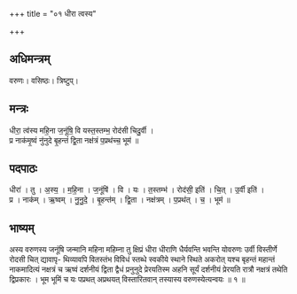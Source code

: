 +++
title = "०१ धीरा त्वस्य"

+++
## अधिमन्त्रम्
वरुणः। वसिष्ठः। त्रिष्टुप्।

## मन्त्रः
धीरा॒ त्व॑स्य महि॒ना ज॒नूंषि॒ वि यस्त॒स्तम्भ॒ रोद॑सी चिदु॒र्वी ।  
प्र नाक॑मृ॒ष्वं नु॑नुदे बृ॒हन्तं॑ द्वि॒ता नक्ष॑त्रं प॒प्रथ॑च्च॒ भूम॑ ॥

## पदपाठः
धीरा॑ । तु । अ॒स्य॒ । म॒हि॒ना । ज॒नूंषि॑ । वि । यः । त॒स्तम्भ॑ । रोद॑सी॒ इति॑ । चि॒त् । उ॒र्वी इति॑ ।  
प्र । नाक॑म् । ऋ॒ष्वम् । नु॒नु॒दे॒ । बृ॒हन्त॑म् । द्वि॒ता । नक्ष॑त्रम् । प॒प्रथ॑त् । च॒ । भूम॑ ॥

## भाष्यम्
अस्य वरुणस्य जनूंषि जन्मानि महिना महिम्ना तु क्षिप्रं धीरा धीराणि धैर्यवन्ति भवन्ति योवरुणः उर्वी विस्तीर्णे रोदसी चित् द्यावापृ- थिव्यावपि वितस्तंभ विविधं स्तब्धे स्वकीये स्थाने स्थिते अकरोत् यश्च बृहन्तं महान्तं नाकमादित्यं नक्षत्रं च ऋष्वं दर्शनीयं द्विता द्वैधं प्रनुनुदे प्रेरयतिस्म अहनि सूर्यं दर्शनीयं प्रेरयति रात्रौ नक्षत्रं तथेति द्विप्रकारः । भूम भूमिं च यः पप्रथत् अप्रथयत् विस्तारितवान् तस्यास्य वरुणस्येत्यन्वयः ॥ १ ॥